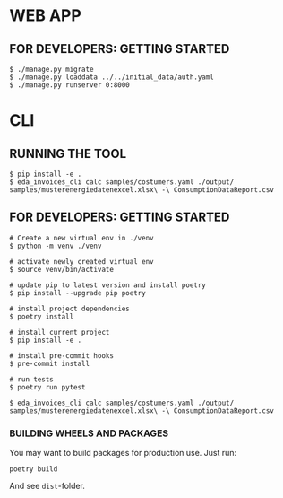 # WEB APP

## FOR DEVELOPERS: GETTING STARTED

    $ ./manage.py migrate
    $ ./manage.py loaddata ../../initial_data/auth.yaml
    $ ./manage.py runserver 0:8000


# CLI

## RUNNING THE TOOL

    $ pip install -e .
    $ eda_invoices_cli calc samples/costumers.yaml ./output/ samples/musterenergiedatenexcel.xlsx\ -\ ConsumptionDataReport.csv


## FOR DEVELOPERS: GETTING STARTED

    # Create a new virtual env in ./venv
    $ python -m venv ./venv

    # activate newly created virtual env
    $ source venv/bin/activate

    # update pip to latest version and install poetry
    $ pip install --upgrade pip poetry

    # install project dependencies
    $ poetry install

    # install current project
    $ pip install -e .

    # install pre-commit hooks
    $ pre-commit install

    # run tests
    $ poetry run pytest

    $ eda_invoices_cli calc samples/costumers.yaml ./output/ samples/musterenergiedatenexcel.xlsx\ -\ ConsumptionDataReport.csv


### BUILDING WHEELS AND PACKAGES

You may want to build packages for production use. Just run:

    poetry build

And see `dist`-folder.
